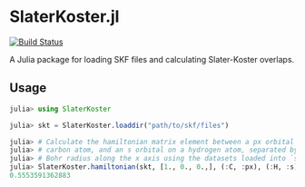 # SlaterKoster.jl

[![Build Status](https://travis-ci.org/dalum/SlaterKoster.jl.svg?branch=master)](https://travis-ci.org/dalum/SlaterKoster.jl)

A Julia package for loading SKF files and calculating Slater-Koster overlaps.

## Usage
```julia
julia> using SlaterKoster

julia> skt = SlaterKoster.loaddir("path/to/skf/files")

julia> # Calculate the hamiltonian matrix element between a px orbital on a
julia> # carbon atom, and an s orbital on a hydrogen atom, separated by one
julia> # Bohr radius along the x axis using the datasets loaded into `skt`:
julia> SlaterKoster.hamiltonian(skt, [1., 0., 0.,], (:C, :px), (:H, :s))
0.5553591362883
```

